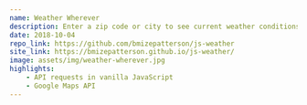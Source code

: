 ```yaml
---
name: Weather Wherever
description: Enter a zip code or city to see current weather conditions.
date: 2018-10-04
repo_link: https://github.com/bmizepatterson/js-weather
site_link: https://bmizepatterson.github.io/js-weather/
image: assets/img/weather-wherever.jpg
highlights: 
    - API requests in vanilla JavaScript
    - Google Maps API
---
```

